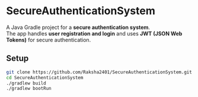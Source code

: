 # SecureAuthenticationSystem

A Java Gradle project for a **secure authentication system**.  
The app handles **user registration and login** and uses **JWT (JSON Web Tokens)** for secure authentication.

## Setup
```bash
git clone https://github.com/Raksha2401/SecureAuthenticationSystem.git
cd SecureAuthenticationSystem
./gradlew build
./gradlew bootRun